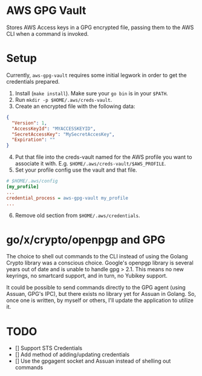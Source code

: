 # AWS GPG Vault

Stores AWS Access keys in a GPG encrypted file, passing them to the AWS CLI
when a command is invoked.

# Setup

Currently, `aws-gpg-vault` requires some initial legwork in order to get the
credentials prepared.

1. Install (`make install`). Make sure your `go bin` is in your `$PATH`.
2. Run `mkdir -p $HOME/.aws/creds-vault`.
3. Create an encrypted file with the following data:
  ```json
  {
    "Version": 1,
    "AccessKeyId": "MYACCESSKEYID",
    "SecretAccessKey": "MySecretAccesKey",
    "Expiration": ""
  }
  ```
4. Put that file into the creds-vault named for the AWS profile you want to
   associate it with. E.g. `$HOME/.aws/creds-vault/$AWS_PROFILE`.
5. Set your profile config use the vault and that file.
  ```ini
  # $HOME/.aws/config
  [my_profile]
  ...
  credential_process = aws-gpg-vault my_profile
  ...
  ```
6. Remove old section from `$HOME/.aws/credentials`.

# go/x/crypto/openpgp and GPG

The choice to shell out commands to the CLI instead of using the Golang Crypto
library was a conscious choice. Google's openpgp library is several years out of
date and is unable to handle gpg > 2.1. This means no new keyrings, no smartcard
support, and in turn, no Yubikey support.

It could be possible to send commands directly to the GPG agent (using Assuan,
GPG's IPC), but there exists no library yet for Assuan in Golang. So, once one
is written, by myself or others, I'll update the application to utilize it.

# TODO

* [] Support STS Credentials
* [] Add method of adding/updating credentials
* [] Use the gpgagent socket and Assuan instead of shelling out commands

